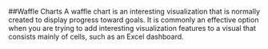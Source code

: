 ##Waffle Charts
A waffle chart is an interesting visualization that is normally created to display progress toward goals. It is commonly an effective option when you are trying to add interesting visualization features to a visual that consists mainly of cells, such as an Excel dashboard.